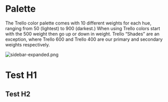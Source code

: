 # Palette

The Trello color palette comes with 10 different weights for each hue, ranging from 50 \(lightest\) to 900 \(darkest.\) When using Trello colors start with the 500 weight then go up or down in weight. Trello “Shades” are an exception, where Trello 600 and Trello 400 are our primary and secondary weights respectively.

![](https://lh6.googleusercontent.com/2SjB4W4x2y3LojJMIpYUkW-Kr8XJZND_mGXWoVfPMndZ47Qv1ePeoykptBDeiGE6-2OHdhUafaXIb2EGhUeP5YsRPPtd711XBl3G9x0IIGFIWAMKNSRGQ_FsTIEWQxUheFHWplmR "sidebar-expanded.png")

# Test H1

## Test H2

## 



